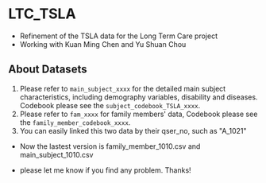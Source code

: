 # LTC_TSLA
* Refinement of the TSLA data for the Long Term Care project
* Working with Kuan Ming Chen and Yu Shuan Chou


## About Datasets

1. Please refer to ```main_subject_xxxx``` for the detailed main subject characteristics, including demography variables, disability and diseases. Codebook please see the  ```subject_codebook_TSLA_xxxx```.
2. Please refer to ```fam_xxxx```  for family members' data, Codebook please see the ```family_member_codebook_xxxx```. 
3. You can easily linked this two data by their qser_no, such as "A_1021"

* Now the lastest version is family_member_1010.csv and main_subject_1010.csv

* please let me know if you find any problem. Thanks! 
